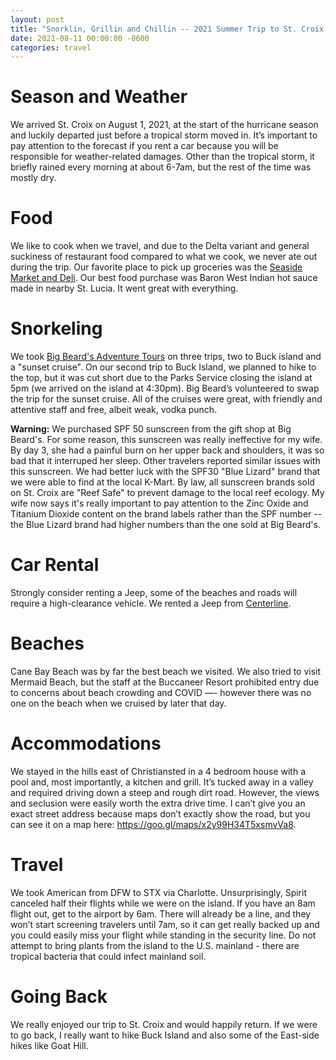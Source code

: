 ```yaml
---
layout: post
title: "Snorklin, Grillin and Chillin -- 2021 Summer Trip to St. Croix, U.S. Virgin Islands"
date: 2021-08-11 00:00:00 -0600
categories: travel
---
```


# Season and Weather
We arrived St. Croix on August 1, 2021, at the start of the hurricane season and luckily departed just before a tropical storm moved in. It’s important to pay attention to the forecast if you rent a car because you will be responsible for weather-related damages. Other than the tropical storm, it briefly rained every morning at about 6-7am, but the rest of the time was mostly dry.

# Food 
We like to cook when we travel, and due to the Delta variant and general suckiness of restaurant food compared to what we cook, we never ate out during the trip. Our favorite place to pick up groceries was the [Seaside Market and Deli](https://www.seasidemarketstx.com). Our best food purchase was Baron West Indian hot sauce made in nearby St. Lucia. It went great with everything.

# Snorkeling
We took [Big Beard's Adventure Tours](https://www.bigbeards.com) on three trips, two to Buck island and a "sunset cruise". On our second trip to Buck Island, we planned to hike to the top, but it was cut short due to the Parks Service closing the island at 5pm (we arrived on the island at 4:30pm). Big Beard’s volunteered to swap the trip for the sunset cruise. All of the cruises were great, with friendly and attentive staff and free, albeit weak, vodka punch.

**Warning:** We purchased SPF 50 sunscreen from the gift shop at Big Beard's. For some reason, this sunscreen was really ineffective for my wife. By day 3, she had a painful burn on her upper back and shoulders, it was so bad that it interruped her sleep. Other travelers reported similar issues with this sunscreen. We had better luck with the SPF30 "Blue Lizard" brand that we were able to find at the local K-Mart. By law, all sunscreen brands sold on St. Croix are "Reef Safe" to prevent damage to the local reef ecology. My wife now says it's really important to pay attention to the Zinc Oxide and Titanium Dioxide content on the brand labels rather than the SPF number -- the Blue Lizard brand had higher numbers than the one sold at Big Beard's.

# Car Rental
Strongly consider renting a Jeep, some of the beaches and roads will require a high-clearance vehicle. We rented a Jeep from [Centerline](https://www.stxrentalcar.com).

# Beaches
Cane Bay Beach was by far the best beach we visited. We also tried to visit Mermaid Beach, but the staff at the Buccaneer Resort prohibited entry due to concerns about beach crowding and COVID —- however there was no one on the beach when we cruised by later that day.

# Accommodations
We stayed in the hills east of Christiansted in a 4 bedroom house with a pool and, most importantly, a kitchen and grill. It’s tucked away in a valley and required driving down a steep and rough dirt road. However, the views and seclusion were easily worth the extra drive time. I can’t give you an exact street address because maps don’t exactly show the road, but you can see it on a map here: https://goo.gl/maps/x2y99H34T5xsmvVa8.

# Travel
We took American from DFW to STX via Charlotte. Unsurprisingly, Spirit canceled half their flights while we were on the island. If you have an 8am flight out, get to the airport by 6am. There will already be a line, and they won’t start screening travelers until 7am, so it can get really backed up and you could easily miss your flight while standing in the security line. Do not attempt to bring plants from the island to the U.S. mainland - there are tropical bacteria that could infect mainland soil.

# Going Back
We really enjoyed our trip to St. Croix and would happily return. If we were to go back, I really want to hike Buck Island and also some of the East-side hikes like Goat Hill.
